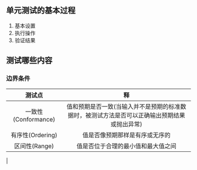 ## 单元测试的基本过程
1. 基本设置
2. 执行操作
3. 验证结果

## 测试哪些内容

### 边界条件
| 测试点 | 释 |
| :---: | :---: |
| 一致性(Conformance) | 值和预期是否一致(当输入并不是预期的标准数据时，被测试方法是否可以正确输出预期结果或抛出异常) |
| 有序性(Ordering) | 值是否像预期那样是有序或无序的 |
| 区间性(Range) | 值是否位于合理的最小值和最大值之间 |
| 